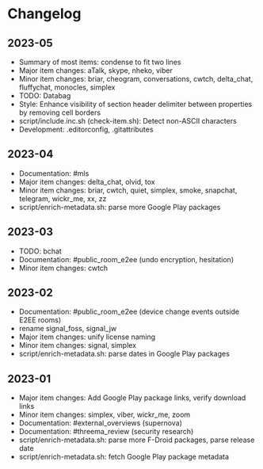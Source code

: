 # Changelog

## 2023-05

* Summary of most items: condense to fit two lines
* Major item changes: aTalk, skype, nheko, viber
* Minor item changes: briar, cheogram, conversations, cwtch, delta_chat, fluffychat, monocles, simplex
* TODO: Databag
* Style: Enhance visibility of section header delimiter between properties by removing cell borders
* script/include.inc.sh (check-item.sh): Detect non-ASCII characters
* Development: .editorconfig, .gitattributes

## 2023-04

* Documentation: #mls
* Major item changes: delta_chat, olvid, tox
* Minor item changes: briar, cwtch, quiet, simplex, smoke, snapchat, telegram, wickr_me, xx, zz
* script/enrich-metadata.sh: parse more Google Play packages

## 2023-03

* TODO: bchat
* Documentation: #public_room_e2ee (undo encryption, hesitation)
* Minor item changes: cwtch

## 2023-02

* Documentation: #public_room_e2ee (device change events outside E2EE rooms)
* rename signal_foss, signal_jw
* Major item changes: unify license naming
* Minor item changes: signal, simplex
* script/enrich-metadata.sh: parse dates in Google Play packages

## 2023-01

* Major item changes: Add Google Play package links, verify download links
* Minor item changes: simplex, viber, wickr_me, zoom
* Documentation: #external_overviews (supernova)
* Documentation: #threema_review (security research)
* script/enrich-metadata.sh: parse more F-Droid packages, parse release date
* script/enrich-metadata.sh: fetch Google Play package metadata
